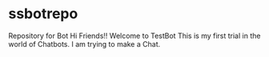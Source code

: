 # ssbotrepo
Repository for Bot
Hi Friends!!
Welcome to TestBot
This is my first trial in the world of Chatbots.
I am trying to make a Chat.
